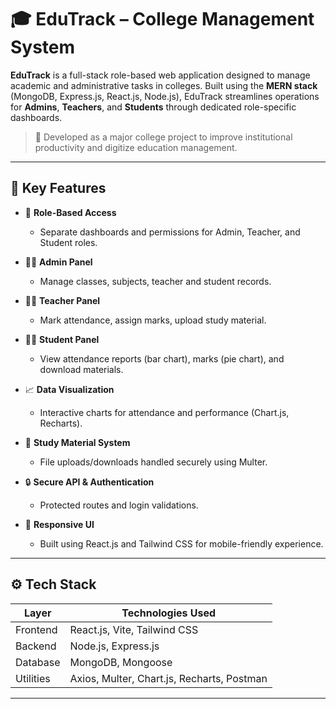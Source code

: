 # 🎓 EduTrack – College Management System

**EduTrack** is a full-stack role-based web application designed to manage academic and administrative tasks in colleges. Built using the **MERN stack** (MongoDB, Express.js, React.js, Node.js), EduTrack streamlines operations for **Admins**, **Teachers**, and **Students** through dedicated role-specific dashboards.

> 🚀 Developed as a major college project to improve institutional productivity and digitize education management.

---

## 📌 Key Features

- 🔐 **Role-Based Access**
  - Separate dashboards and permissions for Admin, Teacher, and Student roles.

- 🧑‍💼 **Admin Panel**
  - Manage classes, subjects, teacher and student records.

- 👨‍🏫 **Teacher Panel**
  - Mark attendance, assign marks, upload study material.

- 👨‍🎓 **Student Panel**
  - View attendance reports (bar chart), marks (pie chart), and download materials.

- 📈 **Data Visualization**
  - Interactive charts for attendance and performance (Chart.js, Recharts).

- 📁 **Study Material System**
  - File uploads/downloads handled securely using Multer.

- 🔒 **Secure API & Authentication**
  - Protected routes and login validations.

- 📱 **Responsive UI**
  - Built using React.js and Tailwind CSS for mobile-friendly experience.

---

## ⚙️ Tech Stack

| Layer       | Technologies Used                                |
|-------------|--------------------------------------------------|
| Frontend    | React.js, Vite, Tailwind CSS                     |
| Backend     | Node.js, Express.js                              |
| Database    | MongoDB, Mongoose                                |
| Utilities   | Axios, Multer, Chart.js, Recharts, Postman       |

---
